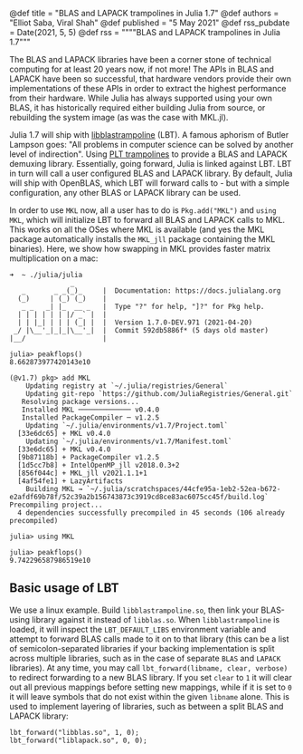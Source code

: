 @def title = "BLAS and LAPACK trampolines in Julia 1.7"
@def authors = "Elliot Saba, Viral Shah"
@def published = "5 May 2021"
@def rss_pubdate = Date(2021, 5, 5)
@def rss = """"BLAS and LAPACK trampolines in Julia 1.7"""

The BLAS and LAPACK libraries have been a corner stone of technical computing for at least 20 years now, if not more! The APIs in BLAS and LAPACK have been so successful, that hardware vendors provide their own implementations of these APIs in order to extract the highest performance from their hardware. While Julia has always supported using your own BLAS, it has historically required either building Julia from source, or rebuilding the system image (as was the case with MKL.jl).

Julia 1.7 will ship with [libblastrampoline](https://github.com/staticfloat/libblastrampoline) (LBT). A famous aphorism of Butler Lampson goes: "All problems in computer science can be solved by another level of indirection". Using [PLT trampolines](https://en.wikipedia.org/wiki/Trampoline_(computing)) to provide a BLAS and LAPACK demuxing library. Essentially, going forward, Julia is linked against LBT. LBT in turn will call a user configured BLAS and LAPACK library. By default, Julia will ship with OpenBLAS, which LBT will forward calls to - but with a simple configuration, any other BLAS or LAPACK library can be used.

In order to use `MKL` now, all a user has to do is `Pkg.add("MKL")` and `using MKL`, which will initialize LBT to forward all BLAS and LAPACK calls to MKL. This works on all the OSes where MKL is available (and yes the MKL package automatically installs the `MKL_jll` package containing the MKL binaries). Here, we show how swapping in MKL provides faster matrix multiplication on a mac:

```
➜  ~ ./julia/julia
               _
   _       _ _(_)_     |  Documentation: https://docs.julialang.org
  (_)     | (_) (_)    |
   _ _   _| |_  __ _   |  Type "?" for help, "]?" for Pkg help.
  | | | | | | |/ _` |  |
  | | |_| | | | (_| |  |  Version 1.7.0-DEV.971 (2021-04-20)
 _/ |\__'_|_|_|\__'_|  |  Commit 592db5886f* (5 days old master)
|__/                   |

julia> peakflops()
8.662873977420143e10

(@v1.7) pkg> add MKL
    Updating registry at `~/.julia/registries/General`
    Updating git-repo `https://github.com/JuliaRegistries/General.git`
   Resolving package versions...
   Installed MKL ───────────── v0.4.0
   Installed PackageCompiler ─ v1.2.5
    Updating `~/.julia/environments/v1.7/Project.toml`
  [33e6dc65] + MKL v0.4.0
    Updating `~/.julia/environments/v1.7/Manifest.toml`
  [33e6dc65] + MKL v0.4.0
  [9b87118b] + PackageCompiler v1.2.5
  [1d5cc7b8] + IntelOpenMP_jll v2018.0.3+2
  [856f044c] + MKL_jll v2021.1.1+1
  [4af54fe1] + LazyArtifacts
    Building MKL → `~/.julia/scratchspaces/44cfe95a-1eb2-52ea-b672-e2afdf69b78f/52c39a2b156743873c3919cd8ce83ac6075cc45f/build.log`
Precompiling project...
  4 dependencies successfully precompiled in 45 seconds (106 already precompiled)

julia> using MKL

julia> peakflops()
9.742296587986519e10
```

## Basic usage of LBT

We use a linux example. Build `libblastrampoline.so`, then link your BLAS-using library against it instead of `libblas.so`.
When `libblastrampoline` is loaded, it will inspect the `LBT_DEFAULT_LIBS` environment variable and attempt to forward BLAS calls made to it on to that library (this can be a list of semicolon-separated libraries if your backing implementation is split across multiple libraries, such as in the case of separate `BLAS` and `LAPACK` libraries).
At any time, you may call `lbt_forward(libname, clear, verbose)` to redirect forwarding to a new BLAS library.
If you set `clear` to `1` it will clear out all previous mappings before setting new mappings, while if it is set to `0` it will leave symbols that do not exist within the given `libname` alone.
This is used to implement layering of libraries, such as between a split BLAS and LAPACK library:
```
lbt_forward("libblas.so", 1, 0);
lbt_forward("liblapack.so", 0, 0);
```
